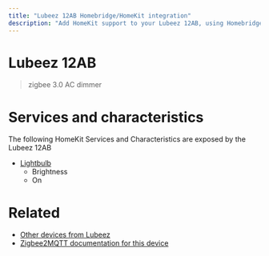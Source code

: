 ```yaml
---
title: "Lubeez 12AB Homebridge/HomeKit integration"
description: "Add HomeKit support to your Lubeez 12AB, using Homebridge, Zigbee2MQTT and homebridge-z2m."
---
```

<!---
This file has been GENERATED using src/docgen/docgen.ts
DO NOT EDIT THIS FILE MANUALLY!
-->
# Lubeez 12AB
> zigbee 3.0 AC dimmer


# Services and characteristics
The following HomeKit Services and Characteristics are exposed by
the Lubeez 12AB

* [Lightbulb](../../light.md)
  * Brightness
  * On


# Related
* [Other devices from Lubeez](../index.md#lubeez)
* [Zigbee2MQTT documentation for this device](https://www.zigbee2mqtt.io/devices/12AB.html)